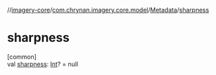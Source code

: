 //[imagery-core](../../../index.md)/[com.chrynan.imagery.core.model](../index.md)/[Metadata](index.md)/[sharpness](sharpness.md)

# sharpness

[common]\
val [sharpness](sharpness.md): [Int](https://kotlinlang.org/api/latest/jvm/stdlib/kotlin/-int/index.html)? = null
